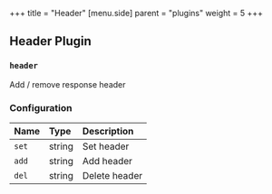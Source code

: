 +++
title = "Header"
[menu.side]
  parent = "plugins"
  weight = 5
+++

## Header Plugin

### `header`

Add / remove response header

### Configuration

Name | Type | Description
:--- | :--- | :----------
`set` | string | Set header
`add` | string | Add header
`del` | string | Delete header
